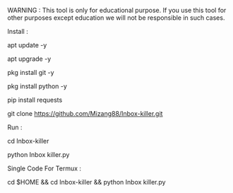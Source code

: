 WARNING :
This tool is only for educational purpose. If you use this tool for other purposes except education we will not be responsible in such cases.

Install :

apt update -y

apt upgrade -y

pkg install git -y

pkg install python -y

pip install requests

git clone https://github.com/Mizang88/Inbox-killer.git

Run :

cd Inbox-killer

python Inbox killer.py

Single Code For Termux :

cd $HOME && cd Inbox-killer && python Inbox killer.py
